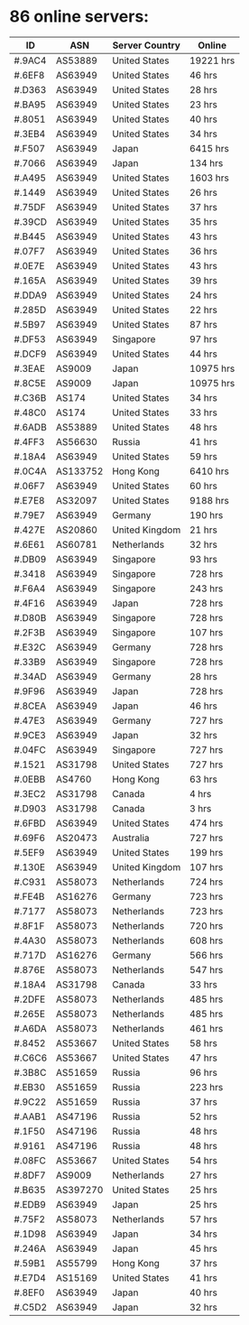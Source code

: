 # 86 online servers:

| ID | ASN | Server Country | Online |
| ------ | ------ | ------ | ------ |
| #.9AC4 | AS53889 | United States | 19221 hrs |
| #.6EF8 | AS63949 | United States | 46 hrs |
| #.D363 | AS63949 | United States | 28 hrs |
| #.BA95 | AS63949 | United States | 23 hrs |
| #.8051 | AS63949 | United States | 40 hrs |
| #.3EB4 | AS63949 | United States | 34 hrs |
| #.F507 | AS63949 | Japan | 6415 hrs |
| #.7066 | AS63949 | Japan | 134 hrs |
| #.A495 | AS63949 | United States | 1603 hrs |
| #.1449 | AS63949 | United States | 26 hrs |
| #.75DF | AS63949 | United States | 37 hrs |
| #.39CD | AS63949 | United States | 35 hrs |
| #.B445 | AS63949 | United States | 43 hrs |
| #.07F7 | AS63949 | United States | 36 hrs |
| #.0E7E | AS63949 | United States | 43 hrs |
| #.165A | AS63949 | United States | 39 hrs |
| #.DDA9 | AS63949 | United States | 24 hrs |
| #.285D | AS63949 | United States | 22 hrs |
| #.5B97 | AS63949 | United States | 87 hrs |
| #.DF53 | AS63949 | Singapore | 97 hrs |
| #.DCF9 | AS63949 | United States | 44 hrs |
| #.3EAE | AS9009 | Japan | 10975 hrs |
| #.8C5E | AS9009 | Japan | 10975 hrs |
| #.C36B | AS174 | United States | 34 hrs |
| #.48C0 | AS174 | United States | 33 hrs |
| #.6ADB | AS53889 | United States | 48 hrs |
| #.4FF3 | AS56630 | Russia | 41 hrs |
| #.18A4 | AS63949 | United States | 59 hrs |
| #.0C4A | AS133752 | Hong Kong | 6410 hrs |
| #.06F7 | AS63949 | United States | 60 hrs |
| #.E7E8 | AS32097 | United States | 9188 hrs |
| #.79E7 | AS63949 | Germany | 190 hrs |
| #.427E | AS20860 | United Kingdom | 21 hrs |
| #.6E61 | AS60781 | Netherlands | 32 hrs |
| #.DB09 | AS63949 | Singapore | 93 hrs |
| #.3418 | AS63949 | Singapore | 728 hrs |
| #.F6A4 | AS63949 | Singapore | 243 hrs |
| #.4F16 | AS63949 | Japan | 728 hrs |
| #.D80B | AS63949 | Singapore | 728 hrs |
| #.2F3B | AS63949 | Singapore | 107 hrs |
| #.E32C | AS63949 | Germany | 728 hrs |
| #.33B9 | AS63949 | Singapore | 728 hrs |
| #.34AD | AS63949 | Germany | 28 hrs |
| #.9F96 | AS63949 | Japan | 728 hrs |
| #.8CEA | AS63949 | Japan | 46 hrs |
| #.47E3 | AS63949 | Germany | 727 hrs |
| #.9CE3 | AS63949 | Japan | 32 hrs |
| #.04FC | AS63949 | Singapore | 727 hrs |
| #.1521 | AS31798 | United States | 727 hrs |
| #.0EBB | AS4760 | Hong Kong | 63 hrs |
| #.3EC2 | AS31798 | Canada | 4 hrs |
| #.D903 | AS31798 | Canada | 3 hrs |
| #.6FBD | AS63949 | United States | 474 hrs |
| #.69F6 | AS20473 | Australia | 727 hrs |
| #.5EF9 | AS63949 | United States | 199 hrs |
| #.130E | AS63949 | United Kingdom | 107 hrs |
| #.C931 | AS58073 | Netherlands | 724 hrs |
| #.FE4B | AS16276 | Germany | 723 hrs |
| #.7177 | AS58073 | Netherlands | 723 hrs |
| #.8F1F | AS58073 | Netherlands | 720 hrs |
| #.4A30 | AS58073 | Netherlands | 608 hrs |
| #.717D | AS16276 | Germany | 566 hrs |
| #.876E | AS58073 | Netherlands | 547 hrs |
| #.18A4 | AS31798 | Canada | 33 hrs |
| #.2DFE | AS58073 | Netherlands | 485 hrs |
| #.265E | AS58073 | Netherlands | 485 hrs |
| #.A6DA | AS58073 | Netherlands | 461 hrs |
| #.8452 | AS53667 | United States | 58 hrs |
| #.C6C6 | AS53667 | United States | 47 hrs |
| #.3B8C | AS51659 | Russia | 96 hrs |
| #.EB30 | AS51659 | Russia | 223 hrs |
| #.9C22 | AS51659 | Russia | 37 hrs |
| #.AAB1 | AS47196 | Russia | 52 hrs |
| #.1F50 | AS47196 | Russia | 48 hrs |
| #.9161 | AS47196 | Russia | 48 hrs |
| #.08FC | AS53667 | United States | 54 hrs |
| #.8DF7 | AS9009 | Netherlands | 27 hrs |
| #.B635 | AS397270 | United States | 25 hrs |
| #.EDB9 | AS63949 | Japan | 25 hrs |
| #.75F2 | AS58073 | Netherlands | 57 hrs |
| #.1D98 | AS63949 | Japan | 34 hrs |
| #.246A | AS63949 | Japan | 45 hrs |
| #.59B1 | AS55799 | Hong Kong | 37 hrs |
| #.E7D4 | AS15169 | United States | 41 hrs |
| #.8EF0 | AS63949 | Japan | 40 hrs |
| #.C5D2 | AS63949 | Japan | 32 hrs |

